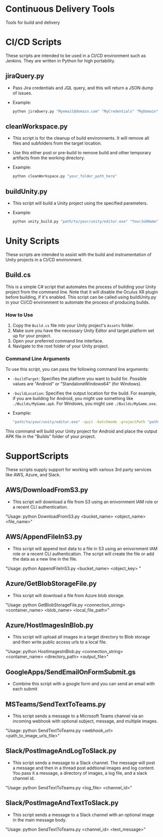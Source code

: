 # Continuous Delivery Tools
Tools for build and delivery

# CI/CD Scripts
These scripts are intended to be used in a CI/CD environment such as Jenkins. They are written in Python for high portability.

## jiraQuery.py
- Pass Jira credentials and JQL query, and this will return a JSON dump of issues.
- Example:

  ```bash
  python jiraQuery.py "Myemail@domain.com" "MyCredentials" "MyDomain" "Your JQL Query"

## cleanWorkspace.py
- This script is for the cleanup of build environments. It will remove all files and subfolders from the target location.
- Use this either post or pre-build to remove build and other temporary artifacts from the working directory.
- Example:

  ```bash
  python cleanWorkspace.py "your_folder_path_here"

## buildUnity.py
- This script will build a Unity project using the specified parameters.
- Example:

  ```bash
  python unity_build.py "path/to/your/unity/editor.exe" "YourJobName" "YourWorkspacePath" "YourBuildNumber"

# Unity Scripts
These scripts are intended to assist with the build and instrumentation of Unity projects in a CI/CD environment.

## Build.cs

This is a simple C# script that automates the process of building your Unity project from the command line. Note that it will disable the Oculus XR plugin before building, if it's enabled. This script can be called using buildUnity.py in your CI/CD environment to automate the process of producing builds.

### How to Use

1. Copy the `Build.cs` file into your Unity project's `Assets` folder.
2. Make sure you have the necessary Unity Editor and target platform set up for your project.
3. Open your preferred command line interface.
4. Navigate to the root folder of your Unity project.

### Command Line Arguments

To use this script, you can pass the following command line arguments:

- `-buildTarget`: Specifies the platform you want to build for. Possible values are "Android" or "StandaloneWindows64" (for Windows).
- `-buildLocation`: Specifies the output location for the build. For example, if you are building for Android, you might use something like `./Builds/MyGame.apk`. For Windows, you might use `./Builds/MyGame.exe`.
- Example:

  ```bash
  "path/to/your/unity/editor.exe" -quit -batchmode -projectPath "path/to/your/unity/project" -executeMethod BuildProject.PerformBuild -buildTarget Android -buildLocation "./Builds/MyGame.apk"`

This command will build your Unity project for Android and place the output APK file in the "Builds" folder of your project.

# SupportScripts
These scripts supply support for working with various 3rd party services like AWS, Azure, and Slack.

## AWS/DownloadFromS3.py
- This script will download a file from S3 using an enivornment IAM role or a recent CLI authentication.

"Usage: python DownloadFromS3.py <bucket_name> <object_name> <file_name>"

## AWS/AppendFileInS3.py
- This script will append text data to a file in S3 using an enivornment IAM role or a recent CLI authentication. The script will create the file or add the data as a new line in the file.

"Usage: python AppendFileInS3.py <bucket_name> <object_key> <region> <data>"

## Azure/GetBlobStorageFile.py
- This script will download a file from Azure blob storage.

"Usage: python GetBlobStorageFile.py <connection_string> <container_name> <blob_name> <local_file_path>"

## Azure/HostImagesInBlob.py
- This script will upload all images in a target directory to Blob storage and then write public access urls to a local file.

"Usage: python HostImagesInBlob.py <connection_string> <container_name> <directory_path> <output_file>"

## GoogleApps/SendEmailOnFormSubmit.gs
- Combine this script with a google form and you can send an email with each submit

## MSTeams/SendTextToTeams.py
- This script sends a message to a Microsoft Teams channel via an incoming webhook with optional subject, message, and multiple images.

"Usage: python SendTextToTeams.py <webhook_url> <subject> <message> <path_to_image_urls_file>"

## Slack/PostImageAndLogToSlack.py
- This script sends a message to a Slack channel. The message will post a message and then in a thread post addtional images and log content. You pass it a message, a directory of images, a log file, and a slack channel id.

"Usage: python SendTextToTeams.py <message> <directory> <log_file> <channel_id>"

## Slack/PostImageAndTextToSlack.py
- This script sends a message to a Slack channel with an optional image in the main message body.

"Usage: python SendTextToTeams.py <token> <channel_id> <filepath> <text_message>"
